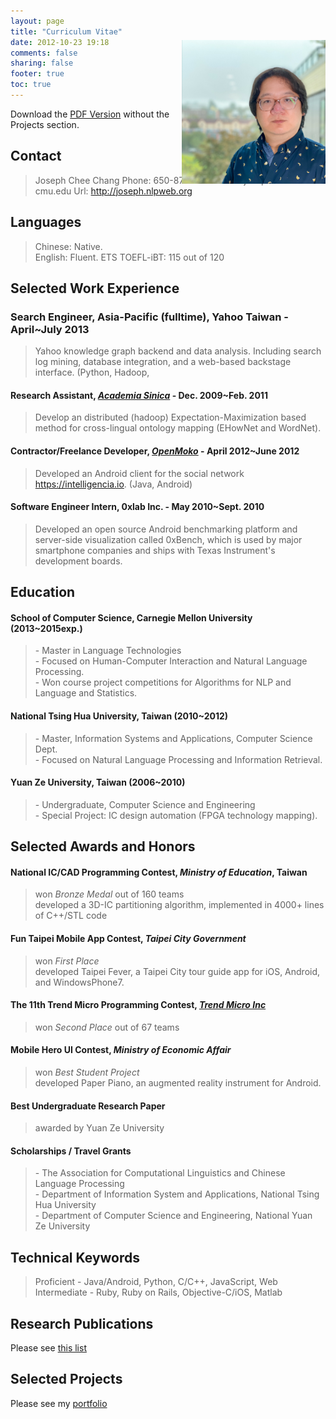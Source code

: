 ```yaml
---
layout: page
title: "Curriculum Vitae"
date: 2012-10-23 19:18
comments: false
sharing: false
footer: true
toc: true
---
```


<div style="float: right; position:relative; top: -110px; margin-bottom: -130px;">
	<img src="/images/me.jpg" width="230">
</div>

Download the <a href="/curriculum-vitae/latex/cv.pdf" onclick="_gaq.push(['_trackEvent', 'CV', 'Download', 'PDF']);">PDF Version</a>
without the Projects section.

Contact
-----------------
> Joseph Chee Chang
> Phone: 650-877-2009
> Email: josephcc _AT_ cmu.edu
> Url: http://joseph.nlpweb.org    

Languages
----------------
> Chinese: Native.    
> English: Fluent. ETS TOEFL-iBT: 115 out of 120


Selected Work Experience
-----------------

### Search Engineer, Asia-Pacific (fulltime), Yahoo Taiwan - April~July 2013
> Yahoo knowledge graph backend and data analysis. Including search log mining,
> database integration, and a web-based backstage interface. (Python, Hadoop,

#### Research Assistant, *[Academia Sinica](http://home.sinica.edu.tw/en/about/history_and_mission.html)* - Dec. 2009~Feb. 2011
> Develop an distributed (hadoop) Expectation-Maximization based method for
> cross-lingual ontology mapping (EHowNet and WordNet). 


#### Contractor/Freelance Developer, *[OpenMoko](http://www.openmoko.com/)* - April 2012~June 2012 
> Developed an Android client for the social network https://intelligencia.io.
> (Java, Android)

#### Software Engineer Intern, 0xlab Inc. - May 2010~Sept. 2010
> Developed an open source Android benchmarking platform and server-side
> visualization called 0xBench, which is used by major smartphone companies and
> ships with Texas Instrument's development boards.

Education
-----------------

#### School of Computer Science, Carnegie Mellon University (2013~2015exp.)
> \- Master in Language Technologies     
> \- Focused on Human-Computer Interaction and Natural Language Processing.    
> \- Won course project competitions for Algorithms for NLP and Language and Statistics.

#### National Tsing Hua University, Taiwan (2010~2012)
> \- Master, Information Systems and Applications, Computer Science Dept.    
> \- Focused on Natural Language Processing and Information Retrieval.

#### Yuan Ze University, Taiwan (2006~2010)
> \- Undergraduate, Computer Science and Engineering    
> \- Special Project: IC design automation (FPGA technology mapping).

Selected Awards and Honors
-----------------

#### National IC/CAD Programming Contest, *Ministry of Education*, Taiwan
> won *Bronze Medal* out of 160 teams     
> developed a 3D-IC partitioning algorithm, implemented in 4000+ lines of C++/STL code

#### Fun Taipei Mobile App Contest, *Taipei City Government*
> won *First Place*     
> developed Taipei Fever, a Taipei City tour guide app for iOS, Android, and WindowsPhone7.    

#### The 11th Trend Micro Programming Contest, *[Trend Micro Inc](http://www.trendmicro.com)*
> won *Second Place* out of 67 teams 

#### Mobile Hero UI Contest, *Ministry of Economic Affair*
> won *Best Student Project*    
> developed Paper Piano, an augmented reality instrument for Android.

#### Best Undergraduate Research Paper
> awarded by Yuan Ze University

#### Scholarships / Travel Grants
> \- The Association for Computational Linguistics and Chinese Language Processing    
> \- Department of Information System and Applications, National Tsing Hua University    
> \- Department of Computer Science and Engineering, National Yuan Ze University    

Technical Keywords
-----------------
> Proficient - Java/Android, Python, C/C++, JavaScript, Web    
> Intermediate - Ruby, Ruby on Rails, Objective-C/iOS, Matlab    

Research Publications
-----------------

Please see [this list](/publications)

Selected Projects
-----------------
Please see my [portfolio](/portfolio)

